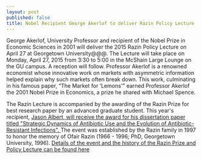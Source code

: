 ```yaml
---
layout: post
published: false
title: Nobel Recipient George Akerlof to deliver Razin Policy Lecture
---
```


<p> George Akerlof, University Professor and recipient of the Nobel Prize in Economic Sciences in 2001 will deliver the 2015 Razin Policy Lecture on April 27 at Georgetown University@@@.  The Lecture will take place on Monday, April 27, 2015 from 3:30 to 5:00 in the McShain Large Lounge on the GU campus. A reception will follow. Professor Akerlof  is a renowned economist whose innovative work on markets with asymmetric information helped explain why such markets often break down. This work, culminating in his famous paper, “The Market for ‘Lemons'” earned Professor Akerlof the 2001 Nobel Prize in Economics, a prize he shared with Michael Spence. </p>

<p> The Razin Lecture is accompanied by the awarding of the Razin Prize for best research paper by an advanced graduate student. This year's recipient, <a href= "xxx"> Jason Albert, will receive the award for his dissertation paper titled "Strategic Dynamics of Antibiotic Use and the Evolution of Antibiotic-Resistant Infections". </a>  The event was established by the Razin family in 1997 to honor the memory of Ofair Razin (1966 - 1996; PhD, Georgetown University, 1996). <a href= "xxx"> Details of the event and the history of the Razin Prize and Policy Lecture can be found here  </a> </p>